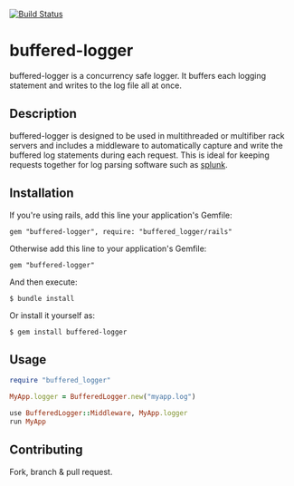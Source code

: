 [![Build Status](https://secure.travis-ci.org/samuelkadolph/buffered-logger.png?branch=master)](http://travis-ci.org/samuelkadolph/buffered-logger)

# buffered-logger

buffered-logger is a concurrency safe logger. It buffers each logging statement and writes to the log file all at once.

## Description

buffered-logger is designed to be used in multithreaded or multifiber rack servers and includes a middleware to
automatically capture and write the buffered log statements during each request. This is ideal for keeping requests together
for log parsing software such as [splunk](http://www.splunk.com/).

## Installation

If you're using rails, add this line your application's Gemfile:

    gem "buffered-logger", require: "buffered_logger/rails"

Otherwise add this line to your application's Gemfile:

    gem "buffered-logger"

And then execute:

    $ bundle install

Or install it yourself as:

    $ gem install buffered-logger

## Usage

```ruby
require "buffered_logger"

MyApp.logger = BufferedLogger.new("myapp.log")

use BufferedLogger::Middleware, MyApp.logger
run MyApp
```

## Contributing

Fork, branch & pull request.
